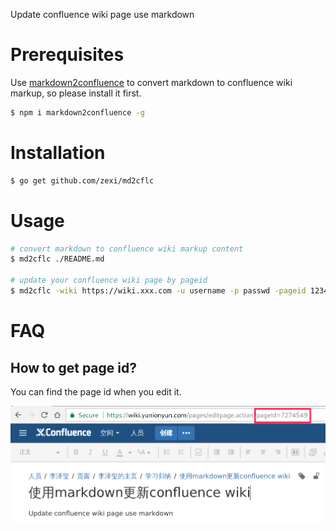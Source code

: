 Update confluence wiki page use markdown

# Prerequisites

Use [markdown2confluence](https://github.com/chunpu/markdown2confluence) to convert markdown to confluence wiki markup, so please install it first.

```bash
$ npm i markdown2confluence -g
```

# Installation

```bash
$ go get github.com/zexi/md2cflc
```

# Usage

```bash
# convert markdown to confluence wiki markup content
$ md2cflc ./README.md

# update your confluence wiki page by pageid
$ md2cflc -wiki https://wiki.xxx.com -u username -p passwd -pageid 12345 ./README.md 
```

# FAQ

## How to get page id?

You can find the page id when you edit it.

![Find pageId](./img/pageId.png)
